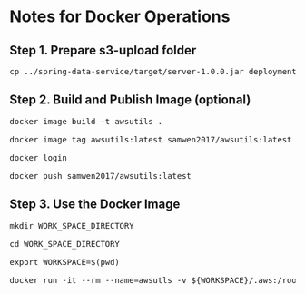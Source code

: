 # Notes for Docker Operations

## Step 1. Prepare s3-upload folder
<pre>
cp ../spring-data-service/target/server-1.0.0.jar deployment/lib
</pre>

## Step 2. Build and Publish Image (optional)

<pre>
docker image build -t awsutils .

docker image tag awsutils:latest samwen2017/awsutils:latest

docker login

docker push samwen2017/awsutils:latest
</pre>

## Step 3. Use the Docker Image

<pre>
mkdir WORK_SPACE_DIRECTORY

cd WORK_SPACE_DIRECTORY

export WORKSPACE=$(pwd)

docker run -it --rm --name=awsutls -v ${WORKSPACE}/.aws:/root/.aws -v ${WORKSPACE}:/workspace samwen2017/awsutils sh
</pre>
